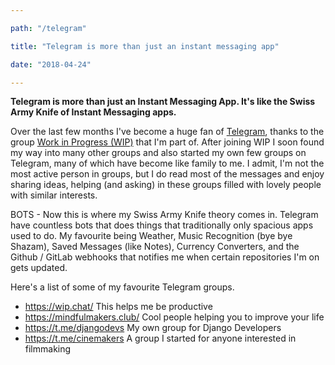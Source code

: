 ```yaml
---

path: "/telegram"

title: "Telegram is more than just an instant messaging app"

date: "2018-04-24"

---
```


**Telegram is more than just an Instant Messaging App. It's like the Swiss Army Knife of Instant Messaging apps.**

Over the last few months I've become a huge fan of [Telegram](https://telegram.org), thanks to the group [Work in Progress (WIP)](https://wip.chat/) that I'm part of. After joining WIP I soon found my way into many other groups and also started my own few groups on Telegram, many of which have become like family to me. I admit, I'm not the most active person in groups, but I do read most of the messages and enjoy sharing ideas, helping (and asking) in these groups filled with lovely people with similar interests.

BOTS - Now this is where my Swiss Army Knife theory comes in. Telegram have countless bots that does things that traditionally only spacious apps used to do. My favourite being Weather, Music Recognition (bye bye Shazam), Saved Messages (like Notes), Currency Converters, and the Github / GitLab webhooks that notifies me when certain repositories I'm on gets updated.


Here's a list of some of my favourite Telegram groups.

 - https://wip.chat/ This helps me be productive
 - https://mindfulmakers.club/ Cool people helping you to improve your
   life
 - https://t.me/djangodevs My own group for Django Developers
 - https://t.me/cinemakers A group I started for anyone interested in
   filmmaking